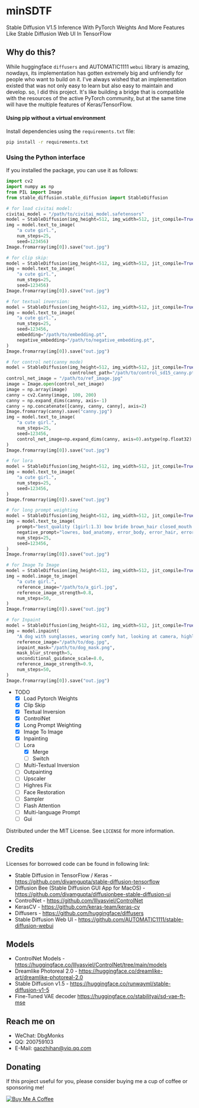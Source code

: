 # minSDTF

Stable Diffusion V1.5 Inference With PyTorch Weights And More Features Like Stable Diffusion Web UI In TensorFlow

## Why do this?

While huggingface `diffusers` and AUTOMATIC1111 `webui` library is amazing, nowdays, its implementation has gotten
extremely big and unfriendly for people who want to build on it. I've always wished that an implementation existed that
was not only easy to learn but also easy to maintain and develop. so, I did this project. It's like building a bridge
that is compatible with the resources of the active PyTorch community, but at the same time will have the multiple
features of Keras/TensorFlow.

#### Using pip without a virtual environment

Install dependencies using the `requirements.txt` file:

```bash
pip install -r requirements.txt
```

### Using the Python interface

If you installed the package, you can use it as follows:

```python 
import cv2
import numpy as np
from PIL import Image
from stable_diffusion.stable_diffusion import StableDiffusion

# for load civitai model:
civitai_model = "/path/to/civitai_model.safetensors"
model = StableDiffusion(img_height=512, img_width=512, jit_compile=True, clip_skip=-2, civitai_model=civitai_model)
img = model.text_to_image(
    "a cute girl.",
    num_steps=25,
    seed=123456)
Image.fromarray(img[0]).save("out.jpg")

# for clip skip:
model = StableDiffusion(img_height=512, img_width=512, jit_compile=True, clip_skip=-2)
img = model.text_to_image(
    "a cute girl.",
    num_steps=25,
    seed=123456)
Image.fromarray(img[0]).save("out.jpg")

# for textual inversion:
model = StableDiffusion(img_height=512, img_width=512, jit_compile=True)
img = model.text_to_image(
    "a cute girl.",
    num_steps=25,
    seed=123456,
    embedding="/path/to/embedding.pt",
    negative_embedding="/path/to/negative_embedding.pt",
)
Image.fromarray(img[0]).save("out.jpg")

# for control net(canny mode)
model = StableDiffusion(img_height=512, img_width=512, jit_compile=True, clip_skip=-2,
                        controlnet_path="/path/to/control_sd15_canny.pth")
control_net_image = "/path/to/ref_image.jpg"
image = Image.open(control_net_image)
image = np.array(image)
canny = cv2.Canny(image, 100, 200)
canny = np.expand_dims(canny, axis=-1)
canny = np.concatenate([canny, canny, canny], axis=2)
Image.fromarray(canny).save("canny.jpg")
img = model.text_to_image(
    "a cute girl.",
    num_steps=25,
    seed=123456,
    control_net_image=np.expand_dims(canny, axis=0).astype(np.float32) / 255.0
)
Image.fromarray(img[0]).save("out.jpg")

# for lora
model = StableDiffusion(img_height=512, img_width=512, jit_compile=True, lora_path="/path/to/lora.safetensors")
img = model.text_to_image(
    "a cute girl.",
    num_steps=25,
    seed=123456,
)
Image.fromarray(img[0]).save("out.jpg")

# for long prompt weighting
model = StableDiffusion(img_height=512, img_width=512, jit_compile=True)
img = model.text_to_image(
    prompt="best_quality (1girl:1.3) bow bride brown_hair closed_mouth frilled_bow frilled_hair_tubes frills (full_body:1.3) fox_ear hair_bow hair_tubes happy hood japanese_clothes kimono long_sleeves red_bow smile solo tabi uchikake white_kimono wide_sleeves cherry_blossoms",
    negative_prompt="lowres, bad_anatomy, error_body, error_hair, error_arm, error_hands, bad_hands, error_fingers, bad_fingers, missing_fingers, error_legs, bad_legs, multiple_legs, missing_legs, error_lighting, error_shadow, error_reflection, text, error, extra_digit, fewer_digits, cropped, worst_quality, low_quality, normal_quality, jpeg_artifacts, signature, watermark, username, blurry",
    num_steps=25,
    seed=123456,
)
Image.fromarray(img[0]).save("out.jpg")

# for Image To Image
model = StableDiffusion(img_height=512, img_width=512, jit_compile=True)
img = model.image_to_image(
    "a cute girl.",
    reference_image="/path/to/a_girl.jpg",
    reference_image_strength=0.8,
    num_steps=50,
)
Image.fromarray(img[0]).save("out.jpg")

# for Inpaint
model = StableDiffusion(img_height=512, img_width=512, jit_compile=True)
img = model.inpaint(
    "A dog with sunglasses, wearing comfy hat, looking at camera, highly detailed, ultra sharp, cinematic, 100mm lens, 8k resolution.",
    reference_image="/path/to/dog.jpg",
    inpaint_mask="/path/to/dog_mask.png",
    mask_blur_strength=5,
    unconditional_guidance_scale=8.0,
    reference_image_strength=0.9,
    num_steps=50,
)
Image.fromarray(img[0]).save("out.jpg")
```

* TODO
    - [x] Load Pytorch Weights
    - [x] Clip Skip
    - [x] Textual Inversion
    - [x] ControlNet
    - [x] Long Prompt Weighting
    - [x] Image To Image
    - [x] Inpainting
    - [ ] Lora
        - [x] Merge
        - [ ] Switch
    - [ ] Multi-Textual Inversion
    - [ ] Outpainting
    - [ ] Upscaler
    - [ ] Highres Fix
    - [ ] Face Restoration
    - [ ] Sampler
    - [ ] Flash Attention
    - [ ] Multi-language Prompt
    - [ ] Gui

Distributed under the MIT License. See `LICENSE` for more information.

## Credits

Licenses for borrowed code can be found in following link:

- Stable Diffusion in TensorFlow / Keras - https://github.com/divamgupta/stable-diffusion-tensorflow
- Diffusion Bee (Stable Diffusion GUI App for MacOS) - https://github.com/divamgupta/diffusionbee-stable-diffusion-ui
- ControlNet - https://github.com/lllyasviel/ControlNet
- KerasCV - https://github.com/keras-team/keras-cv
- Diffusers - https://github.com/huggingface/diffusers
- Stable Diffusion Web UI - https://github.com/AUTOMATIC1111/stable-diffusion-webui

## Models

- ControlNet Models - https://huggingface.co/lllyasviel/ControlNet/tree/main/models
- Dreamlike Photoreal 2.0 - https://huggingface.co/dreamlike-art/dreamlike-photoreal-2.0
- Stable Diffusion v1.5 - https://huggingface.co/runwayml/stable-diffusion-v1-5
- Fine-Tuned VAE decoder https://huggingface.co/stabilityai/sd-vae-ft-mse

## Reach me on

- WeChat: DbgMonks
- QQ: 200759103
- E-Mail: gaozhihan@vip.qq.com

## Donating

If this project useful for you, please consider buying me a cup of coffee or sponsoring me!

<a href="https://paypal.me/cpuimage/USD10" target="_blank"><img src="https://www.buymeacoffee.com/assets/img/custom_images/black_img.png" alt="Buy Me A Coffee" style="height: auto !important;width: auto !important;" ></a>
